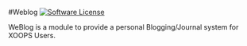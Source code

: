#Weblog
[![Software License](https://img.shields.io/badge/license-GPL-brightgreen.svg?style=flat)](LICENSE) 

WeBlog is a module to provide a personal Blogging/Journal system for XOOPS Users.
